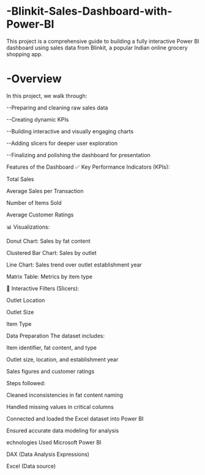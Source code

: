 # -Blinkit-Sales-Dashboard-with-Power-BI
This project is a comprehensive guide to building a fully interactive Power BI dashboard using sales data from Blinkit, a popular Indian online grocery shopping app.
# -Overview
In this project, we walk through:

--Preparing and cleaning raw sales data

--Creating dynamic KPIs

--Building interactive and visually engaging charts

--Adding slicers for deeper user exploration

--Finalizing and polishing the dashboard for presentation

Features of the Dashboard
✅ Key Performance Indicators (KPIs):

Total Sales

Average Sales per Transaction

Number of Items Sold

Average Customer Ratings

📊 Visualizations:

Donut Chart: Sales by fat content

Clustered Bar Chart: Sales by outlet

Line Chart: Sales trend over outlet establishment year

Matrix Table: Metrics by item type

🎯 Interactive Filters (Slicers):

Outlet Location

Outlet Size

Item Type

Data Preparation
The dataset includes:

Item identifier, fat content, and type

Outlet size, location, and establishment year

Sales figures and customer ratings

Steps followed:

Cleaned inconsistencies in fat content naming

Handled missing values in critical columns

Connected and loaded the Excel dataset into Power BI

Ensured accurate data modeling for analysis

echnologies Used
Microsoft Power BI

DAX (Data Analysis Expressions)

Excel (Data source)
